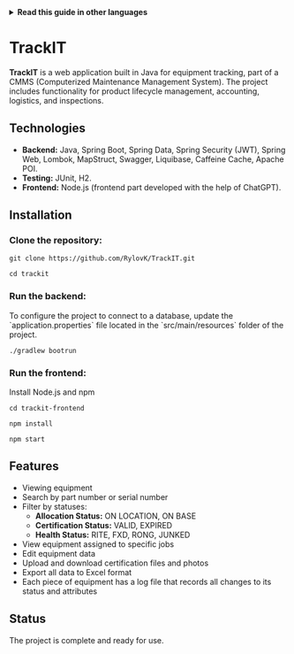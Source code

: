 <!-- Do not translate this -->
<details>
<summary>
<strong> Read this guide in other languages </strong>
</summary>
    <ul>
        <li><a href="./README.md"> English </a></li>
        <li><a href="./README-RU.md"> Русский </a></li>
    </ul>
</details>
<!-- Do not translate this -->

<h1>TrackIT</h1>

<p><strong>TrackIT</strong> is a web application built in Java for equipment tracking, part of a CMMS (Computerized Maintenance Management System). The project includes functionality for product lifecycle management, accounting, logistics, and inspections.</p>

<h2>Technologies</h2>
<ul>
    <li><strong>Backend:</strong> Java, Spring Boot, Spring Data, Spring Security (JWT), Spring Web, Lombok, MapStruct, Swagger, Liquibase, Caffeine Cache, Apache POI.</li>
    <li><strong>Testing:</strong> JUnit, H2.</li>
    <li><strong>Frontend:</strong> Node.js (frontend part developed with the help of ChatGPT).</li>
</ul>

<h2>Installation</h2>

<h3>Clone the repository:</h3>
<pre><code>git clone https://github.com/RylovK/TrackIT.git</code></pre>
<pre><code>cd trackit</code></pre>

<h3>Run the backend:</h3>
To configure the project to connect to a database, update the `application.properties` file located in the `src/main/resources` folder of the project.

<pre><code>./gradlew bootrun</code></pre>

<h3>Run the frontend:</h3>
Install Node.js and npm
<pre><code>cd trackit-frontend</code></pre>
<pre><code>npm install</code></pre>
<pre><code>npm start</code></pre>

<h2>Features</h2>
<ul>
    <li>Viewing equipment</li>
    <li>Search by part number or serial number</li>
    <li>Filter by statuses:
        <ul>
            <li><strong>Allocation Status:</strong> ON LOCATION, ON BASE</li>
            <li><strong>Certification Status:</strong> VALID, EXPIRED</li>
            <li><strong>Health Status:</strong> RITE, FXD, RONG, JUNKED</li>
        </ul>
    </li>
    <li>View equipment assigned to specific jobs</li>
    <li>Edit equipment data</li>
    <li>Upload and download certification files and photos</li>
    <li>Export all data to Excel format</li>
    <li>Each piece of equipment has a log file that records all changes to its status and attributes</li>
</ul>

<h2>Status</h2>
<p>The project is complete and ready for use.</p>

